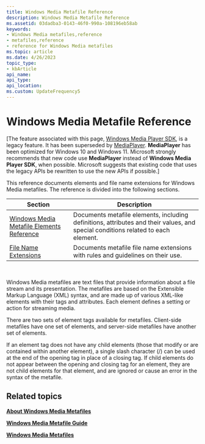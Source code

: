 ```yaml
---
title: Windows Media Metafile Reference
description: Windows Media Metafile Reference
ms.assetid: 03dadba3-0143-46f0-990a-108196eb58ab
keywords:
- Windows Media metafiles,reference
- metafiles,reference
- reference for Windows Media metafiles
ms.topic: article
ms.date: 4/26/2023
topic_type: 
- kbArticle
api_name: 
api_type: 
api_location: 
ms.custom: UpdateFrequency5
---
```


# Windows Media Metafile Reference

\[The feature associated with this page, [Windows Media Player SDK](/windows/win32/wmp/windows-media-player-sdk), is a legacy feature. It has been superseded by [MediaPlayer](/uwp/api/Windows.Media.Playback.MediaPlayer). **MediaPlayer** has been optimized for Windows 10 and Windows 11. Microsoft strongly recommends that new code use **MediaPlayer** instead of **Windows Media Player SDK**, when possible. Microsoft suggests that existing code that uses the legacy APIs be rewritten to use the new APIs if possible.\]

This reference documents elements and file name extensions for Windows Media metafiles. The reference is divided into the following sections.



| Section                                                                                    | Description                                                                                                                      |
|--------------------------------------------------------------------------------------------|----------------------------------------------------------------------------------------------------------------------------------|
| [Windows Media Metafile Elements Reference](windows-media-metafile-elements-reference.md) | Documents metafile elements, including definitions, attributes and their values, and special conditions related to each element. |
| [File Name Extensions](file-name-extensions.md)                                           | Documents metafile file name extensions with rules and guidelines on their use.                                                  |



 

Windows Media metafiles are text files that provide information about a file stream and its presentation. The metafiles are based on the Extensible Markup Language (XML) syntax, and are made up of various XML-like elements with their tags and attributes. Each element defines a setting or action for streaming media.

There are two sets of element tags available for metafiles. Client-side metafiles have one set of elements, and server-side metafiles have another set of elements.

If an element tag does not have any child elements (those that modify or are contained within another element), a single slash character (/) can be used at the end of the opening tag in place of a closing tag. If child elements do not appear between the opening and closing tag for an element, they are not child elements for that element, and are ignored or cause an error in the syntax of the metafile.

## Related topics

<dl> <dt>

[**About Windows Media Metafiles**](about-windows-media-metafiles.md)
</dt> <dt>

[**Windows Media Metafile Guide**](windows-media-metafile-guide.md)
</dt> <dt>

[**Windows Media Metafiles**](windows-media-metafiles.md)
</dt> </dl>

 

 




